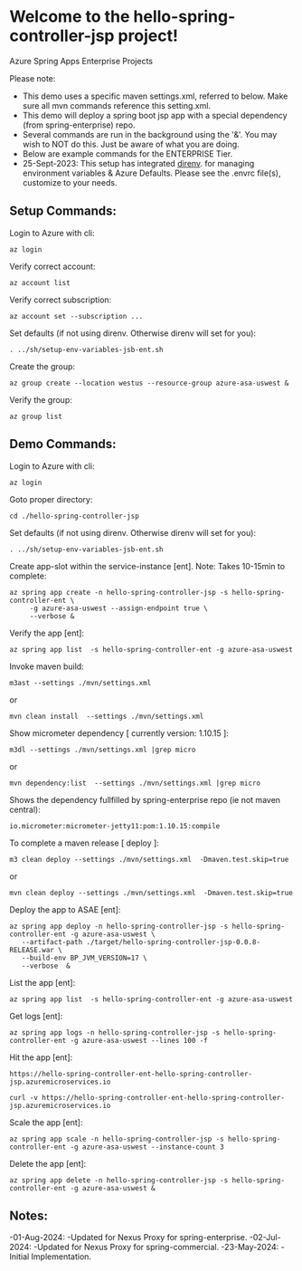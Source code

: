 
# Welcome to the hello-spring-controller-jsp project!

Azure Spring Apps Enterprise Projects

Please note:
* This demo uses a specific maven settings.xml, referred to below.  Make sure all mvn commands reference this setting.xml.
* This demo will deploy a spring boot jsp app with a special dependency (from spring-enterprise) repo. 
* Several commands are run in the background using the '&'.  You may wish to NOT do this.  Just be aware of what you are doing.
* Below are example commands for the ENTERPRISE Tier.  
* 25-Sept-2023: This setup has integrated [direnv](https://direnv.net). for managing environment variables & Azure Defaults.  Please see the .envrc file(s), customize to your needs.


## Setup Commands:

Login to Azure with cli:
```
az login
```

Verify correct account:
```
az account list
```

Verify correct subscription:
```
az account set --subscription ...
```

Set defaults (if not using direnv.  Otherwise direnv will set for you):
```
. ../sh/setup-env-variables-jsb-ent.sh
```


Create the group:
```
az group create --location westus --resource-group azure-asa-uswest &
```

Verify the group:
```
az group list
```


## Demo Commands:

Login to Azure with cli:
```
az login
```

Goto proper directory:
```
cd ./hello-spring-controller-jsp
```

Set defaults (if not using direnv.  Otherwise direnv will set for you):
```
. ../sh/setup-env-variables-jsb-ent.sh
```

Create app-slot within the service-instance [ent]. Note: Takes 10-15min to complete:
```
az spring app create -n hello-spring-controller-jsp -s hello-spring-controller-ent \
	 -g azure-asa-uswest --assign-endpoint true \
	 --verbose &
```

Verify the app [ent]:
```
az spring app list  -s hello-spring-controller-ent -g azure-asa-uswest
```

Invoke maven build:
```
m3ast --settings ./mvn/settings.xml 
```
or

```
mvn clean install  --settings ./mvn/settings.xml 
```


Show micrometer dependency [ currently version: 1.10.15 ]:
```
m3dl --settings ./mvn/settings.xml |grep micro
```
or
```
mvn dependency:list  --settings ./mvn/settings.xml |grep micro
```

Shows the dependency fullfilled by spring-enterprise repo (ie not maven central):
```
io.micrometer:micrometer-jetty11:pom:1.10.15:compile
```

To complete a maven release [ deploy ]:
```
m3 clean deploy --settings ./mvn/settings.xml  -Dmaven.test.skip=true
```
or
```
mvn clean deploy --settings ./mvn/settings.xml  -Dmaven.test.skip=true
```


Deploy the app to ASAE [ent]:
```
az spring app deploy -n hello-spring-controller-jsp -s hello-spring-controller-ent -g azure-asa-uswest \
   --artifact-path ./target/hello-spring-controller-jsp-0.0.8-RELEASE.war \
   --build-env BP_JVM_VERSION=17 \
   --verbose  &	
```

List the app [ent]:
```
az spring app list  -s hello-spring-controller-ent -g azure-asa-uswest
```

Get logs [ent]:
```
az spring app logs -n hello-spring-controller-jsp -s hello-spring-controller-ent -g azure-asa-uswest --lines 100 -f
```

Hit the app [ent]:

```
https://hello-spring-controller-ent-hello-spring-controller-jsp.azuremicroservices.io
```

```
curl -v https://hello-spring-controller-ent-hello-spring-controller-jsp.azuremicroservices.io
```

Scale the app [ent]:
```
az spring app scale -n hello-spring-controller-jsp -s hello-spring-controller-ent -g azure-asa-uswest --instance-count 3
```

Delete the app [ent]:
```
az spring app delete -n hello-spring-controller-jsp -s hello-spring-controller-ent -g azure-asa-uswest &
```


## Notes:
-01-Aug-2024: -Updated for Nexus Proxy for spring-enterprise.
-02-Jul-2024: -Updated for Nexus Proxy for spring-commercial.
-23-May-2024: -Initial Implementation.




